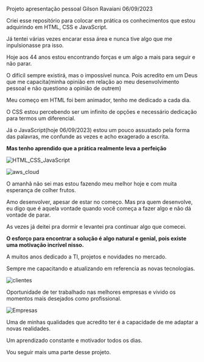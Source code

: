 Projeto apresentação pessoal Gilson Ravaiani 06/09/2023

Criei esse repositório para colocar em prática os conhecimentos que estou adquirindo em HTML, CSS e JavaScript.

Já tentei várias vezes encarar essa área e nunca tive algo que me inpulsionasse pra isso.

Hoje aos 44 anos estou encontrando forças e um algo a mais para seguir e não parar.

O difícil sempre existirá, mas o impossível nunca. Pois acredito em um Deus que me capacita(minha opinião em relação ao meu desenvolvimento pessoal e não questiono a opinião de outrem)

Meu começo em HTML foi bem animador, tenho me dedicado a cada dia.

O CSS estou percebendo ser um infinito de opções e necessário dedicação para termos um diferencial.

Já o JavaScript(hoje 06/09/2023) estou um pouco assustado pela forma das palavras, me confunde as vezes e acho exagerado a escrita.

**Mas tenho aprendido que a prática realmente leva a perfeição**

![HTML_CSS_JavaScript](https://github.com/GilsonRavaiani/gilsonravaiani/assets/101072367/a6a3605d-e66b-4471-87fb-6e893545a32a)

![aws_cloud](https://github.com/GilsonRavaiani/gilsonravaiani/assets/101072367/5ba90db2-1289-4c71-a88c-fab67f7374ca)

O amanhã não sei mas estou fazendo meu melhor hoje e com muita esperança de colher frutos.

Amo desenvolver, apesar de estar no começo. Mas pra quem desenvolve, eu digo que é aquela vontade quando você começa a fazer algo e não dá vontade de parar.

As vezes já deitei pra dormir e levantei pra continuar algo que comecei.

**O esforço para encontrar a solução é algo natural e genial, pois existe uma motivação incrível nisso.**

A muitos anos dedicado a TI, projetos e novidades no mercado.

Sempre me capacitando e atualizando em referencia as novas tecnologias.

![clientes](https://github.com/GilsonRavaiani/gilsonravaiani/assets/101072367/8f009d12-0ee7-4a51-aa0a-4eb2deb1eec4)

Oportunidade de ter trabalhado nas melhores empresas e vivido os momentos mais desejados como profissional.

![Empresas](https://github.com/GilsonRavaiani/gilsonravaiani/assets/101072367/ff5c2e09-e7f4-4194-a768-61a2c5a28896)

Uma de minhas qualidades que acredito ter é a capacidade de me adaptar a novas realidades.

Um aprendizado constante e motivador todos os dias.

Vou seguir mais uma parte desse projeto.
